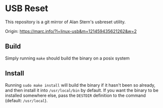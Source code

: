 USB Reset
=========

This repository is a git mirror of Alan Stern's usbreset utility.

Origin: https://marc.info/?l=linux-usb&m=121459435621262&w=2

Build
-----

Simply running `make` should build the binary on a posix system

Install
-------

Running `sudo make install` will build the binary if it hasn't been so already,
and then install it into `/usr/local/bin` by default. If you want the binary to
be installed somewhere else, pass the `DESTDIR` definition to the command
(default: `/usr/local`).
